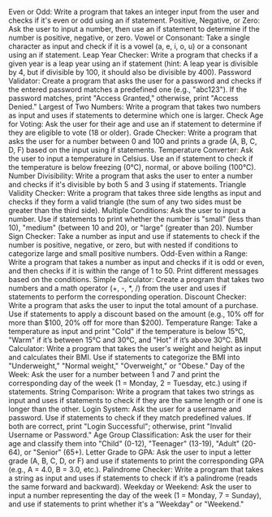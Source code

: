 Even or Odd: Write a program that takes an integer input from the user and checks if it's even or odd using an if statement.
Positive, Negative, or Zero: Ask the user to input a number, then use an if statement to determine if the number is positive, negative, or zero.
Vowel or Consonant: Take a single character as input and check if it is a vowel (a, e, i, o, u) or a consonant using an if statement.
Leap Year Checker: Write a program that checks if a given year is a leap year using an if statement (hint: A leap year is divisible by 4, but if divisible by 100, it should also be divisible by 400).
Password Validator: Create a program that asks the user for a password and checks if the entered password matches a predefined one (e.g., "abc123"). If the password matches, print "Access Granted," otherwise, print "Access Denied."
Largest of Two Numbers: Write a program that takes two numbers as input and uses if statements to determine which one is larger.
Check Age for Voting: Ask the user for their age and use an if statement to determine if they are eligible to vote (18 or older).
Grade Checker: Write a program that asks the user for a number between 0 and 100 and prints a grade (A, B, C, D, F) based on the input using if statements.
Temperature Converter: Ask the user to input a temperature in Celsius. Use an if statement to check if the temperature is below freezing (0°C), normal, or above boiling (100°C).
Number Divisibility: Write a program that asks the user to enter a number and checks if it's divisible by both 5 and 3 using if statements.
Triangle Validity Checker: Write a program that takes three side lengths as input and checks if they form a valid triangle (the sum of any two sides must be greater than the third side).
Multiple Conditions: Ask the user to input a number. Use if statements to print whether the number is "small" (less than 10), "medium" (between 10 and 20), or "large" (greater than 20).
Number Sign Checker: Take a number as input and use if statements to check if the number is positive, negative, or zero, but with nested if conditions to categorize large and small positive numbers.
Odd-Even within a Range: Write a program that takes a number as input and checks if it is odd or even, and then checks if it is within the range of 1 to 50. Print different messages based on the conditions.
Simple Calculator: Create a program that takes two numbers and a math operator (+, -, *, /) from the user and uses if statements to perform the corresponding operation.
Discount Checker: Write a program that asks the user to input the total amount of a purchase. Use if statements to apply a discount based on the amount (e.g., 10% off for more than $100, 20% off for more than $200).
Temperature Range: Take a temperature as input and print "Cold" if the temperature is below 15°C, "Warm" if it’s between 15°C and 30°C, and "Hot" if it’s above 30°C.
BMI Calculator: Write a program that takes the user's weight and height as input and calculates their BMI. Use if statements to categorize the BMI into "Underweight," "Normal weight," "Overweight," or "Obese."
Day of the Week: Ask the user for a number between 1 and 7 and print the corresponding day of the week (1 = Monday, 2 = Tuesday, etc.) using if statements.
String Comparison: Write a program that takes two strings as input and uses if statements to check if they are the same length or if one is longer than the other.
Login System: Ask the user for a username and password. Use if statements to check if they match predefined values. If both are correct, print "Login Successful"; otherwise, print "Invalid Username or Password."
Age Group Classification: Ask the user for their age and classify them into "Child" (0-12), "Teenager" (13-19), "Adult" (20-64), or "Senior" (65+).
Letter Grade to GPA: Ask the user to input a letter grade (A, B, C, D, or F) and use if statements to print the corresponding GPA (e.g., A = 4.0, B = 3.0, etc.).
Palindrome Checker: Write a program that takes a string as input and uses if statements to check if it’s a palindrome (reads the same forward and backward).
Weekday or Weekend: Ask the user to input a number representing the day of the week (1 = Monday, 7 = Sunday), and use if statements to print whether it's a "Weekday" or "Weekend."

